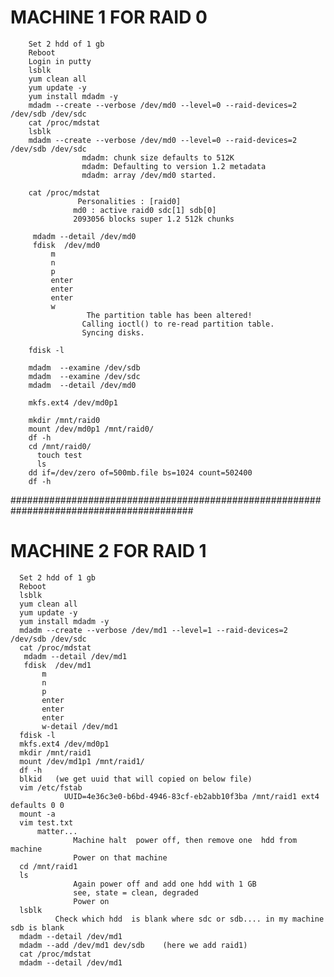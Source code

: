 MACHINE 1 FOR RAID 0
====================================================================================================
        Set 2 hdd of 1 gb 
        Reboot
        Login in putty
        lsblk
        yum clean all
        yum update -y
        yum install mdadm -y
        mdadm --create --verbose /dev/md0 --level=0 --raid-devices=2 /dev/sdb /dev/sdc
        cat /proc/mdstat
        lsblk
        mdadm --create --verbose /dev/md0 --level=0 --raid-devices=2 /dev/sdb /dev/sdc
                    mdadm: chunk size defaults to 512K
                    mdadm: Defaulting to version 1.2 metadata
                    mdadm: array /dev/md0 started.
        
        cat /proc/mdstat
                   Personalities : [raid0]
                  md0 : active raid0 sdc[1] sdb[0]
                  2093056 blocks super 1.2 512k chunks
         
         mdadm --detail /dev/md0
         fdisk  /dev/md0
             m
             n
             p
             enter
             enter
             enter
             w
                     The partition table has been altered!
                    Calling ioctl() to re-read partition table.
                    Syncing disks.
        
        fdisk -l
        
        mdadm  --examine /dev/sdb
        mdadm  --examine /dev/sdc
        mdadm  --detail /dev/md0
        
        mkfs.ext4 /dev/md0p1
        
        mkdir /mnt/raid0
        mount /dev/md0p1 /mnt/raid0/
        df -h
        cd /mnt/raid0/
          touch test
          ls
        dd if=/dev/zero of=500mb.file bs=1024 count=502400
        df -h
#########################################################################################



MACHINE 2 FOR RAID 1
===========================================================================================
      Set 2 hdd of 1 gb 
      Reboot
      lsblk
      yum clean all
      yum update -y
      yum install mdadm -y
      mdadm --create --verbose /dev/md1 --level=1 --raid-devices=2 /dev/sdb /dev/sdc
      cat /proc/mdstat
       mdadm --detail /dev/md1
       fdisk  /dev/md1
           m
           n
           p
           enter
           enter
           enter
           w-detail /dev/md1
      fdisk -l
      mkfs.ext4 /dev/md0p1
      mkdir /mnt/raid1
      mount /dev/md1p1 /mnt/raid1/
      df -h
      blkid   (we get uuid that will copied on below file)
      vim /etc/fstab
                UUID=4e36c3e0-b6bd-4946-83cf-eb2abb10f3ba /mnt/raid1 ext4 defaults 0 0
      mount -a
      vim test.txt
          matter...
                  Machine halt  power off, then remove one  hdd from machine 
                  Power on that machine
      cd /mnt/raid1
      ls
                  Again power off and add one hdd with 1 GB
                  see, state = clean, degraded
                  Power on
      lsblk
              Check which hdd  is blank where sdc or sdb.... in my machine sdb is blank
      mdadm --detail /dev/md1
      mdadm --add /dev/md1 dev/sdb    (here we add raid1)
      cat /proc/mdstat
      mdadm --detail /dev/md1




